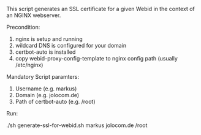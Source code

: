 This script generates an SSL certificate for a given Webid in the context of an NGINX webserver.

Precondition: 

1. nginx is setup and running
2. wildcard DNS is configured for your domain
3. certbot-auto is installed
2. copy webid-proxy-config-template to nginx config path (usually /etc/nginx)

Mandatory Script paramters:

1. Username (e.g. markus)
2. Domain (e.g. jolocom.de)
3. Path of certbot-auto (e.g. /root)

Run:

./sh generate-ssl-for-webid.sh markus jolocom.de /root
